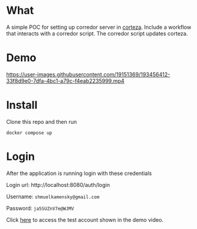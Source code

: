 # What

A simple POC for setting up corredor server in [corteza](https://github.com/cortezaproject/corteza-server).
Include a workflow that interacts with a corredor script. The corredor script updates corteza.

# Demo
https://user-images.githubusercontent.com/19151369/193456412-33f8d9e0-7dfa-4bc1-a79c-f4eab2235999.mp4


# Install
Clone this repo and then run 

`docker compose up`

# Login
After the application is running login with these credentials

Login url: http://localhost:8080/auth/login

Username: `shmuelkamensky@gmail.com`

Password: `ja5SUZnV7e@WJMV`

Click [here](http://localhost:8080/compose/ns/crm/pages/304468055408181252/record/304478142574231556) to access the test account shown in the demo video.